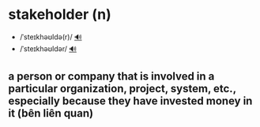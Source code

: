 # stakeholder (n)

- /ˈsteɪkhəʊldə(r)/ [🔊](https://www.oxfordlearnersdictionaries.com/media/english/uk_pron/s/sta/stake/stakeholder__gb_2.mp3)
- /ˈsteɪkhəʊldər/ [🔊](https://www.oxfordlearnersdictionaries.com/media/english/us_pron/s/sta/stake/stakeholder__us_1.mp3)

## a person or company that is involved in a particular organization, project, system, etc., especially because they have invested money in it (bên liên quan)